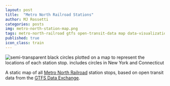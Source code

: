 ```yaml
---
layout: post
title:  "Metro North Railroad Stations"
author: MJ Rossetti
categories: posts
img: metro-north-station-map.png
tags: metro-north-railroad gtfs open-transit-data map data-visualization
published: true
icon_class: train
---
```


![semi-transparent black circles plotted on a map to represent the locations of each station stop. includes circles in New York and Connecticut](/assets/images/metro-north-station-map.png "Metro North Station Map")

A static map of all [Metro North Railroad](http://www.mta.info/mnr) station stops, based on open transit data from the [GTFS Data Exchange](http://www.gtfs-data-exchange.com/agency/metro-north-railroad/).
